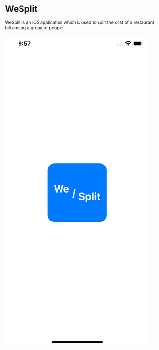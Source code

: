 # WeSplit

<p class="font-size: 12"> WeSplit is an iOS application which is used to split the cost of a restaurant bill among a group of people. </p>

<img src="Resources/Splash-Light.png">
